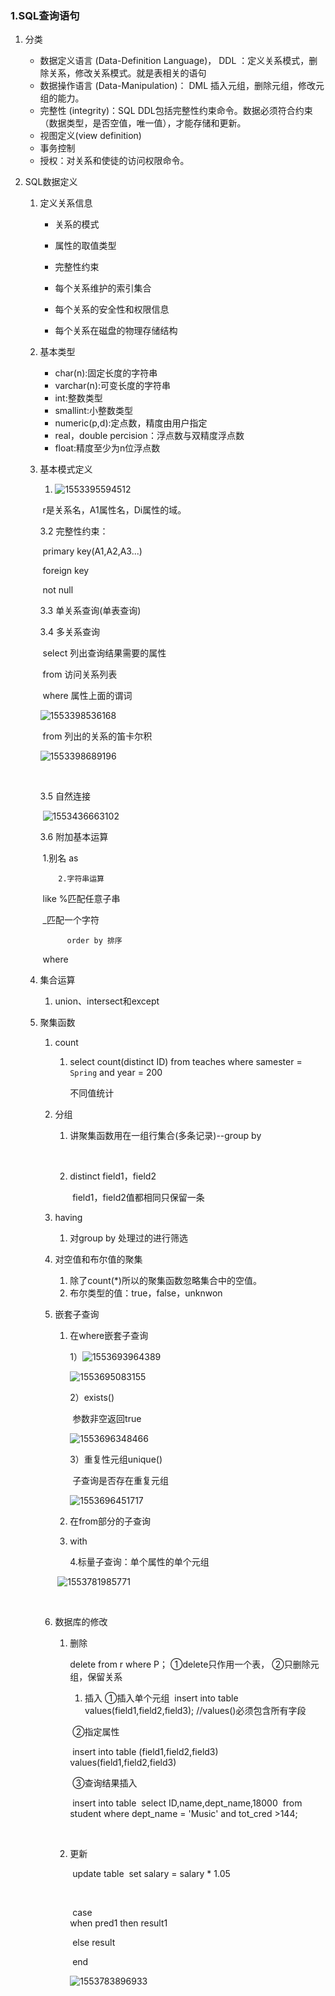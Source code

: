 

### 1.SQL查询语句

1. 分类

   - 数据定义语言 (Data-Definition Language)， DDL ：定义关系模式，删除关系，修改关系模式。就是表相关的语句
   - 数据操作语言 (Data-Manipulation)： DML 插入元组，删除元组，修改元组的能力。
   - 完整性 (integrity)：SQL DDL包括完整性约束命令。数据必须符合约束（数据类型，是否空值，唯一值），才能存储和更新。
   - 视图定义(view definition)
   - 事务控制
   - 授权：对关系和使徒的访问权限命令。

2. SQL数据定义

   1. 定义关系信息

      - 关系的模式

      - 属性的取值类型

      - 完整性约束

      - 每个关系维护的索引集合

      - 每个关系的安全性和权限信息

      - 每个关系在磁盘的物理存储结构

   2. 基本类型

      - char(n):固定长度的字符串
      - varchar(n):可变长度的字符串
      - int:整数类型
      - smallint:小整数类型
      - numeric(p,d):定点数，精度由用户指定
      - real，double percision：浮点数与双精度浮点数
      - float:精度至少为n位浮点数

   3. 基本模式定义

      1. ![1553395594512](C:\Users\47952\AppData\Roaming\Typora\typora-user-images\1553395594512.png)

      ​	r是关系名，A1属性名，Di属性的域。

      3.2 完整性约束：

      ​		primary key(A1,A2,A3...)	

      ​		foreign key

      ​		not null

      3.3 单关系查询(单表查询)



      3.4 多关系查询

      ​	select 列出查询结果需要的属性

      ​	from 访问关系列表

      ​	where 属性上面的谓词

      ![1553398536168](C:\Users\47952\AppData\Roaming\Typora\typora-user-images\1553398536168.png)

      ​	from 列出的关系的笛卡尔积

      ![1553398689196](C:\Users\47952\AppData\Roaming\Typora\typora-user-images\1553398689196.png)

      ​				

         3.5 自然连接

      ​	![1553436663102](C:\Users\47952\AppData\Roaming\Typora\typora-user-images\1553436663102.png)

         3.6 附加基本运算

      ​	 1.别名 as

         	  2.字符串运算

      ​		like    %匹配任意子串

      ​			  _匹配一个字符

         		order by 排序

      ​		where 

   4. 集合运算

      1. union、intersect和except 

   5. 聚集函数

      1. count 

         1. select count(distinct ID) from teaches where samester = `Spring` and year = 200

            不同值统计

      2. 分组

         1. 讲聚集函数用在一组行集合(多条记录)--group by

            ​	

         2. distinct field1，field2     

            ​	field1，field2值都相同只保留一条

      3. having

         1. 对group by 处理过的进行筛选

      4. 对空值和布尔值的聚集

         1. 除了count(*)所以的聚集函数忽略集合中的空值。
         2. 布尔类型的值：true，false，unknwon

      5. 嵌套子查询

         1. 在where嵌套子查询

            1）![1553693964389](C:\Users\47952\AppData\Roaming\Typora\typora-user-images\1553693964389.png)

            ![1553695083155](C:\Users\47952\AppData\Roaming\Typora\typora-user-images\1553695083155.png)

            2）exists()

            ​	参数非空返回true

            ![1553696348466](C:\Users\47952\AppData\Roaming\Typora\typora-user-images\1553696348466.png)

            3）重复性元组unique()

            ​	子查询是否存在重复元组

            ![1553696451717](C:\Users\47952\AppData\Roaming\Typora\typora-user-images\1553696451717.png)

         2. 在from部分的子查询

         3. with

            4.标量子查询：单个属性的单个元组

         ​	![1553781985771](C:\Users\47952\AppData\Roaming\Typora\typora-user-images\1553781985771.png)

         ​	

      6. 数据库的修改

         1. 删除

            delete from r
            where P；
            ①delete只作用一个表，
            ②只删除元组，保留关系

            1. 插入
               ①插入单个元组
               ​     insert into table
               ​                         values(field1,field2,field3);   //values()必须包含所有字段

            ​       ②指定属性

            ​             insert into table (field1,field2,field3)
            ​                                values(field1,field2,field3)  

            ​       ③查询结果插入

            ​	    insert into table
            ​			select ID,name,dept_name,18000
            ​			from student
            ​                        where dept_name = 'Music' and tot_cred >144;

            ​        

         2. 更新

            ​	update table
            ​	set salary = salary * 1.05

            ​        

            ​        case  
            ​              when  pred1 then result1

            ​               else result

            ​         end

            ![1553783896933](C:\Users\47952\AppData\Roaming\Typora\typora-user-images\1553783896933.png)

  



​				   
